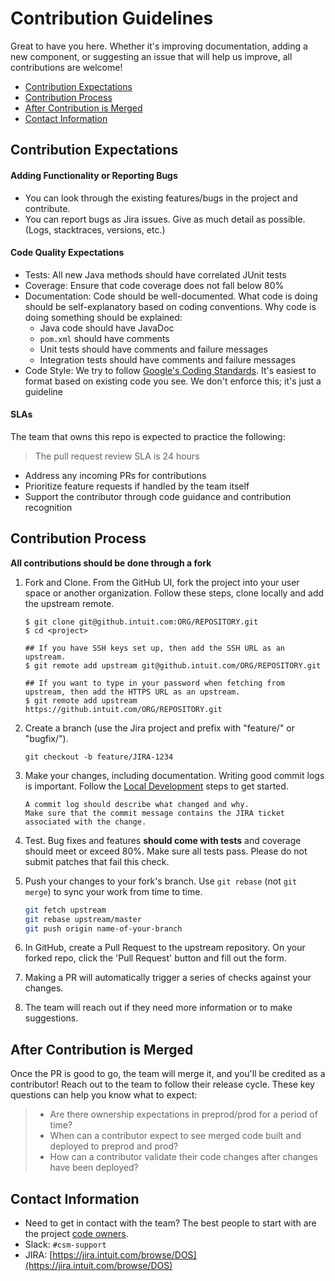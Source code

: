Contribution Guidelines
=======================
Great to have you here. Whether it's improving documentation, adding a new component, or suggesting an issue that will help us improve, all contributions are welcome!

- [Contribution Expectations](#Contribution-Expectations)
- [Contribution Process](#Contribution-Process)
- [After Contribution is Merged](#After-Contribution-is-Merged)
- [Contact Information](#Contact-Information)

## Contribution Expectations

#### Adding Functionality or Reporting Bugs
* You can look through the existing features/bugs in the project and contribute.
* You can report bugs as Jira issues. Give as much detail as possible. (Logs, stacktraces, versions, etc.)

#### Code Quality Expectations
- Tests: All new Java methods should have correlated JUnit tests
- Coverage: Ensure that code coverage does not fall below 80%
- Documentation: Code should be well-documented. What code is doing should be self-explanatory based on coding conventions. Why code is doing something should be explained:
    * Java code should have JavaDoc
    * `pom.xml` should have comments
    * Unit tests should have comments and failure messages
    * Integration tests should have comments and failure messages
- Code Style: We try to follow [Google's Coding Standards](https://google.github.io/styleguide/javaguide.html). It's easiest to format based on existing code you see. We don't enforce this; it's just a guideline

#### SLAs
The team that owns this repo is expected to practice the following:

>The pull request review SLA is 24 hours
- Address any incoming PRs for contributions
- Prioritize feature requests if handled by the team itself
- Support the contributor through code guidance and contribution recognition



## Contribution Process
**All contributions should be done through a fork**

1. Fork and Clone. From the GitHub UI, fork the project into your user space or another organization. Follow these steps, clone locally and add the upstream remote.
   ```text
   $ git clone git@github.intuit.com:ORG/REPOSITORY.git
   $ cd <project>

   ## If you have SSH keys set up, then add the SSH URL as an upstream.
   $ git remote add upstream git@github.intuit.com/ORG/REPOSITORY.git

   ## If you want to type in your password when fetching from upstream, then add the HTTPS URL as an upstream.
   $ git remote add upstream https://github.intuit.com/ORG/REPOSITORY.git
   ```
1. Create a branch (use the Jira project and prefix with "feature/" or "bugfix/").
   ```text
   git checkout -b feature/JIRA-1234
   ```
1. Make your changes, including documentation. Writing good commit logs is important. Follow the [Local Development](./README.md#getting-started-with-local-development) steps to get started.
   ```text
   A commit log should describe what changed and why. 
   Make sure that the commit message contains the JIRA ticket associated with the change. 
   ```
1. Test. Bug fixes and features **should come with tests** and coverage should meet or exceed 80%. Make sure all tests pass. Please do not submit patches that fail this check.

1. Push your changes to your fork's branch. Use `git rebase` (not `git merge`) to sync your work from time to time.

   ```sh
   git fetch upstream 
   git rebase upstream/master
   git push origin name-of-your-branch
   ```

1. In GitHub, create a Pull Request to the upstream repository. On your forked repo, click the 'Pull Request' button and fill out the form.
1. Making a PR will automatically trigger a series of checks against your changes.
1. The team will reach out if they need more information or to make suggestions.


[//]: # (after pr)

## After Contribution is Merged

Once the PR is good to go, the team will merge it, and you'll be credited as a contributor! Reach out to the team to follow their release cycle. These key questions can help you know what to expect:

>- Are there ownership expectations in preprod/prod for a period of time?
>- When can a contributor expect to see merged code built and deployed to preprod and prod?
>- How can a contributor validate their code changes after changes have been deployed?


## Contact Information

* Need to get in contact with the team? The best people to start with are the project [code owners](./.github/CODEOWNERS).
* Slack: `#csm-support`
* JIRA: [https://jira.intuit.com/browse/DOS](https://jira.intuit.com/browse/DOS)
